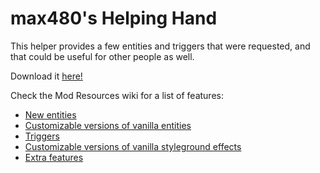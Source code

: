 # max480's Helping Hand

This helper provides a few entities and triggers that were requested, and that could be useful for other people as well.  

Download it [here!](https://0x0a.de/twoclick?https://gamebanana.com/mmdl/740870)

Check the Mod Resources wiki for a list of features:  
- [New entities](https://github.com/EverestAPI/ModResources/wiki/Helping-Hand-Entities)
- [Customizable versions of vanilla entities](https://github.com/EverestAPI/ModResources/wiki/Helping-Hand-Customisable-Entities)
- [Triggers](https://github.com/EverestAPI/ModResources/wiki/Helping-Hand-Triggers)
- [Customizable versions of vanilla styleground effects](https://github.com/EverestAPI/ModResources/wiki/Helping-Hand-Customisable-Stylegrounds)
- [Extra features](https://github.com/EverestAPI/ModResources/wiki/Helping-Hand-Extra-Features)
